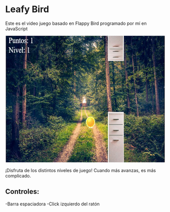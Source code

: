 <h1>Leafy Bird</h1>
<p>Este es el video juego basado en Flappy Bird programado por mí en JavaScript</p>
<img src="Juego.jpg" width="600" height="400">

¡Disfruta de los distintos niveles de juego! Cuando más avanzas, es más complicado.

<h2>Controles:</h2>
-Barra espaciadora
-Click izquierdo del ratón



